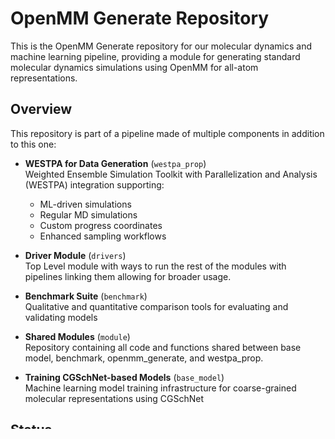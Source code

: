 # OpenMM Generate Repository

This is the OpenMM Generate repository for our molecular dynamics and machine learning pipeline, providing a module for generating standard molecular dynamics simulations using OpenMM for all-atom representations.

## Overview

This repository is part of a pipeline made of multiple components in addition to this one:

* **WESTPA for Data Generation** (`westpa_prop`)  
  Weighted Ensemble Simulation Toolkit with Parallelization and Analysis (WESTPA) integration supporting:
  - ML-driven simulations
  - Regular MD simulations
  - Custom progress coordinates
  - Enhanced sampling workflows

* **Driver Module** (`drivers`)  
  Top Level module with ways to run the rest of the modules with pipelines linking them allowing for broader usage.

* **Benchmark Suite** (`benchmark`)  
  Qualitative and quantitative comparison tools for evaluating and validating models

* **Shared Modules** (`module`)  
  Repository containing all code and functions shared between base model, benchmark, openmm_generate, and westpa_prop.

* **Training CGSchNet-based Models** (`base_model`)  
  Machine learning model training infrastructure for coarse-grained molecular representations using CGSchNet

## Status

⚠️ **IMPORTANT**: Our code is currently being ported and refactored from private repositories for public release. The full codebase with documentation and tutorials will be provided within one to two weeks.

## Contributing

We welcome contributions, feature requests, and bug reports! Please use [GitHub Issues](../../issues) to:
- Request new features
- Report bugs
- Suggest improvements
- Ask questions about the pipeline

## Installation

*Installation instructions will be added soon.*

### Prerequisites

*System requirements and dependencies will be listed here.*

### Building the Environment

*Instructions for setting up the computational environment will be added soon.*

## Getting Started

*Quick start guide will be added as modules are released.*

## Tutorials

*Step-by-step tutorials for common workflows will be provided soon.*

## Documentation

*Comprehensive documentation will be available soon.*

## License

*License information will be added soon.*

